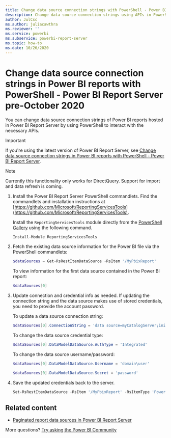 ```yaml
---
title: Change data source connection strings with PowerShell - Power BI Report Server pre-October 2020
description: Change data source connection strings using APIs in PowerShell - Power BI Report Server pre-October 2020.
author: JulCsc
ms.author: juliacawthra
ms.reviewer: ''
ms.service: powerbi
ms.subservice: powerbi-report-server
ms.topic: how-to
ms.date: 10/26/2020
---
```

# Change data source connection strings in Power BI reports with PowerShell - Power BI Report Server pre-October 2020


You can change data source connection strings of Power BI reports hosted in Power BI Report Server by using PowerShell to interact with the necessary APIs. 

> [!IMPORTANT]
> If you're using the latest version of Power BI Report Server, see [Change data source connection strings in Power BI reports with PowerShell - Power BI Report Server](connect-data-source-apis.md).

> [!NOTE]
> Currently this functionality only works for DirectQuery. Support for import and data refresh is coming.

1. Install the Power BI Report Server PowerShell commandlets. Find the commandlets and installation instructions at [https://github.com/Microsoft/ReportingServicesTools](https://github.com/Microsoft/ReportingServicesTools). 

    Install the `ReportingServicesTools` module directly from the [PowerShell Gallery](https://www.powershellgallery.com/packages/ReportingServicesTools/) using the following command.

    ```powershell
    Install-Module ReportingServicesTools
    ```

2. Fetch the existing data source information for the Power BI file via the PowerShell commandlets:

    ```powershell
    $dataSources = Get-RsRestItemDataSource -RsItem '/MyPbixReport'
    ```

    To view information for the first data source contained in the Power BI report: 

    ```powershell
    $dataSources[0]
    ```

3. Update connection and credential info as needed. If updating the connection string and the data source makes use of stored credentials, you need to provide the account password. 

    To update a data source connection string:

    ```powershell
    $dataSources[0].ConnectionString = 'data source=myCatalogServer;initial catalog=ReportServer;persist security info=False' 
    ```

    To change the data source credential type:

    ```powershell
    $dataSources[0].DataModelDataSource.AuthType = 'Integrated'
    ```

    To change the data source username/password:

    ```powershell
    $dataSources[0].DataModelDataSource.Username = 'domain\user'
    ```
    ```powershell
    $dataSources[0].DataModelDataSource.Secret = 'password'
    ```

4. Save the updated credentials back to the server.

    ```powershell
    Set-RsRestItemDataSource -RsItem '/MyPbixReport' -RsItemType 'PowerBIReport' -DataSources $dataSources
    ```

## Related content

- [Paginated report data sources in Power BI Report Server](connect-data-sources.md) 

More questions? [Try asking the Power BI Community](https://community.powerbi.com/)
